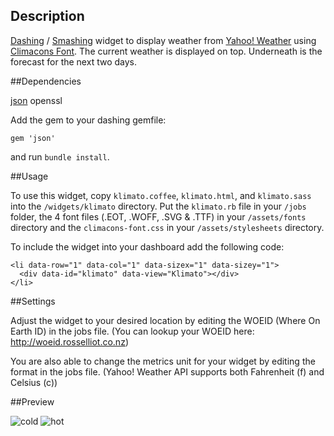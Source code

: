 ## Description

[Dashing](http://shopify.github.com/dashing) / [Smashing](https://github.com/Smashing) widget to display weather from [Yahoo! Weather](http://developer.yahoo.com/weather/) using [Climacons Font](http://adamwhitcroft.com/climacons/font/). The current weather is displayed on top. Underneath is the forecast for the next two days.

##Dependencies

[json](http://rubygems.org/gems/json)
openssl

Add the gem to your dashing gemfile:

    gem 'json'

and run `bundle install`.

##Usage

To use this widget, copy `klimato.coffee`, `klimato.html`, and `klimato.sass` into the `/widgets/klimato` directory. Put the `klimato.rb` file in your `/jobs` folder, the 4 font files (.EOT, .WOFF, .SVG & .TTF) in your `/assets/fonts` directory and the `climacons-font.css` in your `/assets/stylesheets` directory.

To include the widget into your dashboard add the following code:

    <li data-row="1" data-col="1" data-sizex="1" data-sizey="1">
      <div data-id="klimato" data-view="Klimato"></div>
    </li>

##Settings

Adjust the widget to your desired location by editing the WOEID (Where On Earth ID) in the jobs file. (You can lookup your WOEID here: http://woeid.rosselliot.co.nz)

You are also able to change the metrics unit for your widget by editing the format in the jobs file. (Yahoo! Weather API supports both Fahrenheit (f) and Celsius (c))

##Preview

![cold](https://f.cloud.github.com/assets/1248374/346213/abe9a4f4-9e3a-11e2-8857-b2e740024c86.png)
![hot](https://f.cloud.github.com/assets/1248374/346214/ac034382-9e3a-11e2-821a-06df468dd448.png)
